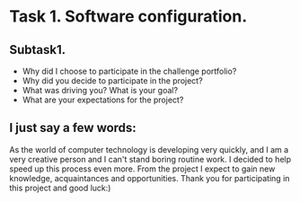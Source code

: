 # Task 1. Software configuration.

## Subtask1.
* Why did I choose to participate in the challenge portfolio?
* Why did you decide to participate in the project?
* What was driving you? What is your goal?
* What are your expectations for the project?

## I just say a few words:

As the world of computer technology is developing very quickly, 
and I am a very creative person and I can't stand boring routine work.
I decided to help speed up this process even more. 
From the project I expect to gain new knowledge, acquaintances and opportunities.
Thank you for participating in this project and good luck:)
